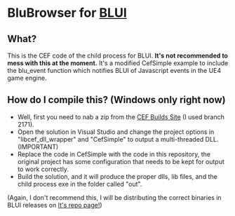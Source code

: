 # BluBrowser for [BLUI](https://github.com/aaron524/BLUI)

## What?
This is the CEF code of the child process for BLUI. **It's not recommended to mess with this at the moment.** It's a modified CefSimple example to include the blu_event function which notifies BLUI of Javascript events in the UE4 game engine.

## How do I compile this? (Windows only right now)
* Well, first you need to nab a zip from the [CEF Builds Site](http://cefbuilds.com/) (I used branch 2171).
* Open the solution in Visual Studio and change the project options in "libcef\_dll\_wrapper" and "CefSimple" to output a multi-threaded DLL. (IMPORTANT)
* Replace the code in CefSimple with the code in this repository, the original project has some configuration that needs to be kept for output to work correctly.
* Build the solution, and it will produce the proper dlls, lib files, and the child process exe in the folder called "out".

(Again, I don't recommend this, I will be distributing the correct binaries in BLUI releases on [It's repo page!](https://github.com/aaron524/BLUI))
